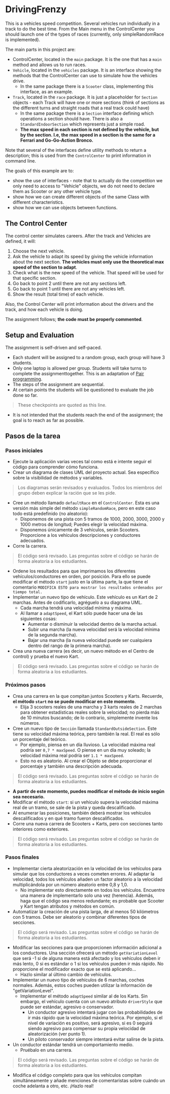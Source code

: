 # DrivingFrenzy

This is a vehicles speed competition. Several vehicles run individually in a track to do the best time.
From the Main menu in the ControlCenter you should launch one of the types of races (currently, only simpleRandomRace is implemented).

The main parts in this project are:
- ControlCenter, located in the ``main`` package. It is the one that has a ``main`` method and allows us to run races.
- ``Vehicle``, located in the ``vehicles`` package. It is an interface showing the methods that the ControlCenter can use to simulate how the vehicles drive.
    - In the same package there is a ``Scooter`` class, implementing this interface, as an example.
- ``Track``, located in the ``race`` package. It is just a placeholder for ``Section`` objects - each Track will have one or more sections (think of sections as the different turns and straight roads that a real track could have)
    - In the same package there is a ``Section`` interface defining which operations a section should have. There is also a ``StandardIndoorSection`` which represents just a simple road.
    - **The max speed in each section is not defined by the vehicle, but by the section. I.e, the max speed in a section is the same for a Ferrari and Go-Go-Action Bronco.**

Note that several of the interfaces define utility methods to return a description; this is used from the `ControlCenter` to print information in command line.

The goals of this example are to:
- show the use of interfaces - note that to actually do the competition we only need to access to "Vehicle" objects, we do not need to declare them as Scooter or any other vehicle type.
- show how we can create different objects of the same Class with different characteristics.
- show how we can use objects between functions.


## The Control Center
The control center simulates careers. After the track and Vehicles are defined, it will:
1. Choose the next vehicle.
2. Ask the vehicle to adapt its speed by giving the vehicle information about the next section. **The vehicles must only use the theoretical max speed of the section to adapt**.
3. Check what is the new speed of the vehicle. That speed will be used for that specific section.
4. Go back to point 2 until there are not any sections left.
5. Go back to point 1 until there are not any vehicles left.
6. Show the result (total time) of each vehicle.

Also, the Control Center will print information about the drivers and the track, and how each vehicle is doing.

The assignment follows; **the code must be properly commented**.

## Setup and Evaluation
The assignment is self-driven and self-paced.
- Each student will be assigned to a random group, each group will have 3 students.
- Only one laptop is allowed per group. Students will take turns to complete the assignmenttogether. This is an adaptation of [Pair programming](https://www.codementor.io/pair-programming).
- The steps of the assignment are sequential.
- At certain points the students will be questioned to evaluate the job done so far.
> These checkpoints are quoted as this line.
- It is not intended that the students reach the end of the assignment; the goal is to reach as far as possible.

## Pasos de la tarea
### Pasos iniciales

- Ejecute la aplicación varias veces tal como está e intente seguir el código para comprender cómo funciona.
- Crear un diagrama de clases UML del proyecto actual. Sea específico sobre la visibilidad de métodos y variables.
> Los diagramas serán revisados y evaluados. Todos los miembros del grupo deben explicar la ración que se les pide.
- Cree un método llamado ``defaultRace`` en el `ControlCenter`. Esta es una versión más simple del método ``simpleRandomRace``, pero en este caso todo está predefinido (no aleatorio):
    - Disponemos de una pista con 5 tramos de 1000, 2000, 3000, 2000 y 1000 metros de longitud; Puedes elegir la velocidad máxima.
    - Disponemos únicamente de 3 vehículos, serán Scooters. Proporcione a los vehículos descripciones y conductores adecuados.
- Corre la carrera.
> El código será revisado. Las preguntas sobre el código se harán de forma aleatoria a los estudiantes.
- Ordene los resultados para que imprimamos los diferentes vehículos/conductores en orden, por posición. Para ello se puede modificar el método ``start`` justo en la última parte, la que tiene el comentario ``MODIFICA ESTO para mostrar los resultados ordenados por tiempo total.``
- Implementar un nuevo tipo de vehículo. Este vehículo es un Kart de 2 marchas. Antes de codificarlo, agréguelo a su diagrama UML.
    - Cada marcha tendrá una velocidad mínima y máxima.
    - Al llamar a `adaptSpeed`, el Kart sólo puede hacer una de las siguientes cosas:
        - Aumentar o disminuir la velocidad dentro de la marcha actual.
        - Subir una marcha (la nueva velocidad será la velocidad mínima de la segunda marcha).
        - Bajar una marcha (la nueva velocidad puede ser cualquiera dentro del rango de la primera marcha).
- Crea una nueva carrera (es decir, un nuevo método en el Centro de control) y prueba el nuevo Kart.
> El código será revisado. Las preguntas sobre el código se harán de forma aleatoria a los estudiantes.

### Próximos pasos
- Crea una carrera en la que compitan juntos Scooters y Karts. Recuerde, **el método ``start`` no se puede modificar en este momento**.
    - Elija 3 scooters reales de una marcha y 3 karts reales de 2 marchas para obtener estadísticas reales sobre la velocidad; no pierda más de 10 minutos buscando; de lo contrario, simplemente invente los números.
- Cree un nuevo tipo de ``Sección`` llamada ``StandardOutsideSection``. Este tiene su velocidad máxima teórica, pero también la real. El real es sólo un porcentaje del teórico.
    - Por ejemplo, piensa en un día lluvioso. La velocidad máxima real podría ser ``0,7 * maxSpeed``. O piense en un día muy soleado; la velocidad máxima real podría ser ``1.1 * maxSpeed``.
    - Esto no es aleatorio. Al crear el Objeto se debe proporcionar el porcentaje y también una descripción adecuada.
> El código será revisado. Las preguntas sobre el código se harán de forma aleatoria a los estudiantes.
- **A partir de este momento, puedes modificar el método de inicio según sea necesario.**
- Modificar el método ``start``: si un vehículo supera la velocidad máxima real de un tramo, se sale de la pista y queda descalificado.
- Al enumerar las posiciones, también deberá mostrar los vehículos descalificados y en qué tramo fueron descalificados.
- Corre una nueva carrera de Scooters + Karts, pero con secciones tanto interiores como exteriores.
> El código será revisado. Las preguntas sobre el código se harán de forma aleatoria a los estudiantes.

### Pasos finales
- Implementar cierta aleatorización en la velocidad de los vehículos para simular que los conductores a veces cometen errores. Al adaptar la velocidad, todos los vehículos añaden un factor aleatorio a la velocidad multiplicándola por un número aleatorio entre 0,8 y 1,0.
    - No implementar esto directamente en todos los vehículos. Encuentre una manera de implementarlo solo una vez (herencia). Además, haga que el código sea menos redundante; es probable que Scooter y Kart tengan atributos y métodos en común.
- Automatizar la creación de una pista larga, de al menos 50 kilómetros con 5 tramos. Debe ser aleatorio y combinar diferentes tipos de secciones.
> El código será revisado. Las preguntas sobre el código se harán de forma aleatoria a los estudiantes.
- Modificar las secciones para que proporcionen información adicional a los conductores. Una sección ofrecerá un método `getVariationLevel` que será -1 si de alguna manera está afectado y los vehículos deben ir más lento, 0 si es estándar o 1 si los vehículos pueden ir más rápido. No proporcione el modificador exacto que se está aplicando...
    - Hazlo similar al último cambio de vehículos.
- Implementar un nuevo tipo de vehículos de 6 marchas, coches normales. Además, estos coches pueden utilizar la información de "getVariationLevel".
    - Implementar el método ``adaptSpeed`` similar al de los Karts. Sin embargo, el vehículo cuenta con un nuevo atributo `driverStyle` que puede ser estándar, agresivo o conservador.
        - Un conductor agresivo intentará jugar con las probabilidades de ir más rápido que la velocidad máxima teórica. Por ejemplo, si el nivel de variación es positivo, será agresivo, si es 0 seguirá siendo agresivo para compensar su propia velocidad de aleatorización (ver punto 1).
        - Un piloto conservador siempre intentará evitar salirse de la pista.
- Un conductor estándar tendrá un comportamiento medio.
    - Pruébalo en una carrera.
> El código será revisado. Las preguntas sobre el código se harán de forma aleatoria a los estudiantes.
- Modifica el código completo para que los vehículos compitan simultáneamente y añade menciones de comentaristas sobre cuándo un coche adelanta a otro, etc. ¡Hazlo real!
